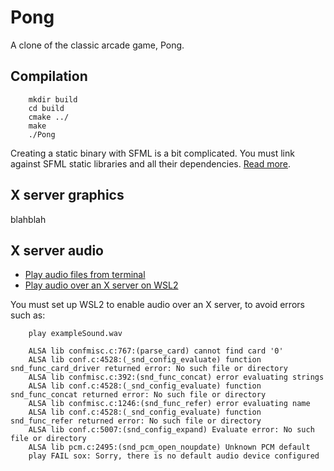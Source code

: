 # Pong

A clone of the classic arcade game, Pong.

## Compilation

        mkdir build
        cd build
        cmake ../
        make
        ./Pong

Creating a static binary with SFML is a bit complicated. You must link against SFML static libraries and all their dependencies. [Read more](https://www.sfml-dev.org/faq.php#build-link-static).

## X server graphics

blahblah

## X server audio

* [Play audio files from terminal](https://askubuntu.com/questions/920539/how-do-you-play-a-sound-from-the-terminal)
* [Play audio over an X server on WSL2](https://www.linuxuprising.com/2021/03/how-to-get-sound-pulseaudio-to-work-on.html)

You must set up WSL2 to enable audio over an X server, to avoid errors such as:

        play exampleSound.wav

        ALSA lib confmisc.c:767:(parse_card) cannot find card '0'               
        ALSA lib conf.c:4528:(_snd_config_evaluate) function snd_func_card_driver returned error: No such file or directory                             
        ALSA lib confmisc.c:392:(snd_func_concat) error evaluating strings      
        ALSA lib conf.c:4528:(_snd_config_evaluate) function snd_func_concat returned error: No such file or directory                                  
        ALSA lib confmisc.c:1246:(snd_func_refer) error evaluating name         
        ALSA lib conf.c:4528:(_snd_config_evaluate) function snd_func_refer returned error: No such file or directory                                   
        ALSA lib conf.c:5007:(snd_config_expand) Evaluate error: No such file or directory                                                              
        ALSA lib pcm.c:2495:(snd_pcm_open_noupdate) Unknown PCM default         
        play FAIL sox: Sorry, there is no default audio device configured 
